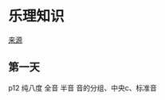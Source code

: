 # 乐理知识
[来源](https://www.bilibili.com/video/BV14p4y1e7TV?p=11&spm_id_from=pageDriver&vd_source=f0fc0819c519290af744b0a942a85c0e)

## 第一天
p12
纯八度
全音 半音
音的分组、中央c、标准音


